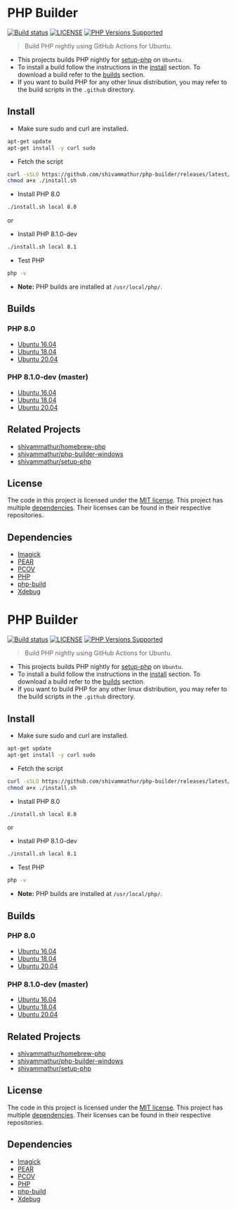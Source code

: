 # PHP Builder

<a href="https://github.com/shivammathur/php-builder" title="PHP Builder"><img alt="Build status" src="https://github.com/shivammathur/php-builder/workflows/Build%20PHP/badge.svg"></a>
<a href="https://github.com/shivammathur/php-builder/blob/master/LICENSE" title="license"><img alt="LICENSE" src="https://img.shields.io/badge/license-MIT-428f7e.svg"></a>
<a href="https://github.com/shivammathur/php-builder/tree/master/builds" title="builds"><img alt="PHP Versions Supported" src="https://img.shields.io/badge/php-8.0 and 8.1-8892BF.svg"></a>

> Build PHP nightly using GitHub Actions for Ubuntu.

- This projects builds PHP nightly for [setup-php](https://github.com/shivammathur/php-builder) on `Ubuntu`.
- To install a build follow the instructions in the [install](#Install) section. To download a build refer to the [builds](#Builds) section.
- If you want to build PHP for any other linux distribution, you may refer to the build scripts in the `.github` directory.  

## Install

- Make sure sudo and curl are installed.
```bash
apt-get update
apt-get install -y curl sudo
```

- Fetch the script
```bash
curl -sSLO https://github.com/shivammathur/php-builder/releases/latest/download/install.sh
chmod a+x ./install.sh
```

-  Install PHP 8.0
```bash
./install.sh local 8.0
```

or

- Install PHP 8.1.0-dev
```bash
./install.sh local 8.1 
```

- Test PHP
```bash
php -v
```

- **Note:** PHP builds are installed at `/usr/local/php/`.

## Builds

### PHP 8.0

- [Ubuntu 16.04](https://github.com/shivammathur/php-builder/releases/latest/download/php_8.0%2Bubuntu16.04.tar.xz)
- [Ubuntu 18.04](https://github.com/shivammathur/php-builder/releases/latest/download/php_8.0%2Bubuntu18.04.tar.xz)
- [Ubuntu 20.04](https://github.com/shivammathur/php-builder/releases/latest/download/php_8.0%2Bubuntu20.04.tar.xz)

### PHP 8.1.0-dev (master)

- [Ubuntu 16.04](https://github.com/shivammathur/php-builder/releases/latest/download/php_8.1%2Bubuntu16.04.tar.xz)
- [Ubuntu 18.04](https://github.com/shivammathur/php-builder/releases/latest/download/php_8.1%2Bubuntu18.04.tar.xz)
- [Ubuntu 20.04](https://github.com/shivammathur/php-builder/releases/latest/download/php_8.1%2Bubuntu20.04.tar.xz)


## Related Projects
- [shivammathur/homebrew-php](https://github.com/shivammathur/homebrew-php)
- [shivammathur/php-builder-windows](https://github.com/shivammathur/php-builder-windows)
- [shivammathur/setup-php](https://github.com/shivammathur/setup-php)

## License

The code in this project is licensed under the [MIT license](LICENSE). This project has multiple [dependencies](#dependencies). Their licenses can be found in their respective repositories.

## Dependencies

- [Imagick](https://github.com/Imagick/imagick "Imagick PHP Extension")
- [PEAR](https://github.com/pear/pear-core "PEAR PHP extension installer")
- [PCOV](https://github.com/krakjoe/pcov "PCOV PHP Extension")
- [PHP](https://github.com/php/php-src "PHP Upstream project")
- [php-build](https://github.com/php-build/php-build "php-build")
- [Xdebug](https://github.com/xdebug/xdebug "Xdebug PHP Extension")
# PHP Builder

<a href="https://github.com/shivammathur/php-builder" title="PHP Builder"><img alt="Build status" src="https://github.com/shivammathur/php-builder/workflows/Build%20PHP/badge.svg"></a>
<a href="https://github.com/shivammathur/php-builder/blob/master/LICENSE" title="license"><img alt="LICENSE" src="https://img.shields.io/badge/license-MIT-428f7e.svg"></a>
<a href="https://github.com/shivammathur/php-builder/tree/master/builds" title="builds"><img alt="PHP Versions Supported" src="https://img.shields.io/badge/php-8.0 and 8.1-8892BF.svg"></a>

> Build PHP nightly using GitHub Actions for Ubuntu.

- This projects builds PHP nightly for [setup-php](https://github.com/shivammathur/php-builder) on `Ubuntu`.
- To install a build follow the instructions in the [install](#Install) section. To download a build refer to the [builds](#Builds) section.
- If you want to build PHP for any other linux distribution, you may refer to the build scripts in the `.github` directory.  

## Install

- Make sure sudo and curl are installed.
```bash
apt-get update
apt-get install -y curl sudo
```

- Fetch the script
```bash
curl -sSLO https://github.com/shivammathur/php-builder/releases/latest/download/install.sh
chmod a+x ./install.sh
```

-  Install PHP 8.0
```bash
./install.sh local 8.0
```

or

- Install PHP 8.1.0-dev
```bash
./install.sh local 8.1 
```

- Test PHP
```bash
php -v
```

- **Note:** PHP builds are installed at `/usr/local/php/`.

## Builds

### PHP 8.0

- [Ubuntu 16.04](https://github.com/shivammathur/php-builder/releases/latest/download/php_8.0%2Bubuntu16.04.tar.xz)
- [Ubuntu 18.04](https://github.com/shivammathur/php-builder/releases/latest/download/php_8.0%2Bubuntu18.04.tar.xz)
- [Ubuntu 20.04](https://github.com/shivammathur/php-builder/releases/latest/download/php_8.0%2Bubuntu20.04.tar.xz)

### PHP 8.1.0-dev (master)

- [Ubuntu 16.04](https://github.com/shivammathur/php-builder/releases/latest/download/php_8.1%2Bubuntu16.04.tar.xz)
- [Ubuntu 18.04](https://github.com/shivammathur/php-builder/releases/latest/download/php_8.1%2Bubuntu18.04.tar.xz)
- [Ubuntu 20.04](https://github.com/shivammathur/php-builder/releases/latest/download/php_8.1%2Bubuntu20.04.tar.xz)


## Related Projects
- [shivammathur/homebrew-php](https://github.com/shivammathur/homebrew-php)
- [shivammathur/php-builder-windows](https://github.com/shivammathur/php-builder-windows)
- [shivammathur/setup-php](https://github.com/shivammathur/setup-php)

## License

The code in this project is licensed under the [MIT license](LICENSE). This project has multiple [dependencies](#dependencies). Their licenses can be found in their respective repositories.

## Dependencies

- [Imagick](https://github.com/Imagick/imagick "Imagick PHP Extension")
- [PEAR](https://github.com/pear/pear-core "PEAR PHP extension installer")
- [PCOV](https://github.com/krakjoe/pcov "PCOV PHP Extension")
- [PHP](https://github.com/php/php-src "PHP Upstream project")
- [php-build](https://github.com/php-build/php-build "php-build")
- [Xdebug](https://github.com/xdebug/xdebug "Xdebug PHP Extension")
